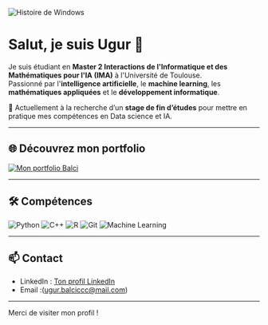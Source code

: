 <!-- GIF d'intro / effet “landing” -->
![Histoire de Windows](https://i0.wp.com/marclabs.com/wp-content/uploads/2015/11/EOW-full-teaser-no-intro.gif?resize=904%2C589&ssl=1)

# Salut, je suis Ugur 👋

Je suis étudiant en **Master 2 Interactions de l'Informatique et des Mathématiques pour l'IA (IMA)** à l'Université de Toulouse.  
Passionné par l'**intelligence artificielle**, le **machine learning**, les **mathématiques appliquées** et le **développement informatique**.

🎯 Actuellement à la recherche d’un **stage de fin d’études** pour mettre en pratique mes compétences en Data science et IA.

---

## 🌐 Découvrez mon portfolio

[![Mon portfolio Balci](https://img.shields.io/badge/Portfolio-Visiter-blue?style=for-the-badge&logo=github)](https://ugurba.github.io/Balci/)

---

## 🛠 Compétences

![Python](https://img.shields.io/badge/Python-3776AB?style=for-the-badge&logo=python&logoColor=white)
![C++](https://img.shields.io/badge/C++-00599C?style=for-the-badge&logo=c%2B%2B&logoColor=white)
![R](https://img.shields.io/badge/R-276DC3?style=for-the-badge&logo=r&logoColor=white)
![Git](https://img.shields.io/badge/Git-F05032?style=for-the-badge&logo=git&logoColor=white)
![Machine Learning](https://img.shields.io/badge/Machine_Learning-FF6F00?style=for-the-badge)

---

## 📫 Contact

- LinkedIn : [Ton profil LinkedIn](https://www.linkedin.com/)  
- Email :(ugur.balciccc@mail.com) 

---

Merci de visiter mon profil ! 
